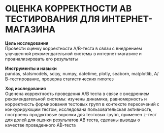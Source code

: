 # ОЦЕНКА КОРРЕКТНОСТИ АВ ТЕСТИРОВАНИЯ ДЛЯ ИНТЕРНЕТ-МАГАЗИНА

**Цель исследования** \
Провести оценку корректности А/В-теста в связи с внедрением улучшенной рекомендательной системы в интернет-магазине и проанализировать его результаты 

**Инструменты и навыки** \
pandas, statsmodels, scipy, numpy, datetime, plotly, seaborn, matplotlib, А/В-тестирование, проверка статистических гипотез

**Ход исследования** \
Оценена корректность проведения А/В теста в связи с внедрением рекомендательной системы: изучены динамика, равномерность и корректность формирования тестовых групп в контексте пересечений с конкурирующим тестом, исследована пользовательская активность, построены продуктовые воронки для тестовых групп, применен  z-тест для долей для оценки результатов АВ теста, сделаны выводы о качестве проведенного АВ-теста

